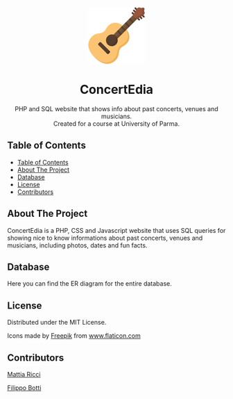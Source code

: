 <!-- PROJECT LOGO -->
  <br />
    <p align="center">
    <img src=".\immagini\guitar.png" alt="Logo" width="130" height="130">
  </a>
  <h1 align="center">ConcertEdia</h1>
  <p align="center">
    PHP and SQL website that shows info about past concerts, venues and musicians. <br />
    Created for a course at University of Parma.
  </p>
  
  <!-- TABLE OF CONTENTS -->
  ## Table of Contents
  
  - [Table of Contents](#table-of-contents)
  - [About The Project](#about-the-project)
  - [Database](#database)
  - [License](#license)
  - [Contributors](#contributors)

## About The Project

ConcertEdia is a PHP, CSS and Javascript website that uses SQL queries for showing nice to know informations about past concerts, venues and musicians, including photos, dates and fun facts.

## Database

Here you can find the ER diagram for the entire database.

## License

Distributed under the MIT License.

<div>Icons made by <a href="https://www.flaticon.com/authors/freepik" title="Freepik">Freepik</a> from <a href="https://www.flaticon.com/" 
title="Flaticon"> www.flaticon.com</a></div>

<!-- CONTRIBUTORS -->

## Contributors

[Mattia Ricci](https://github.com/tiaringhio)

[Filippo Botti](https://github.com/FilippoBotti)
